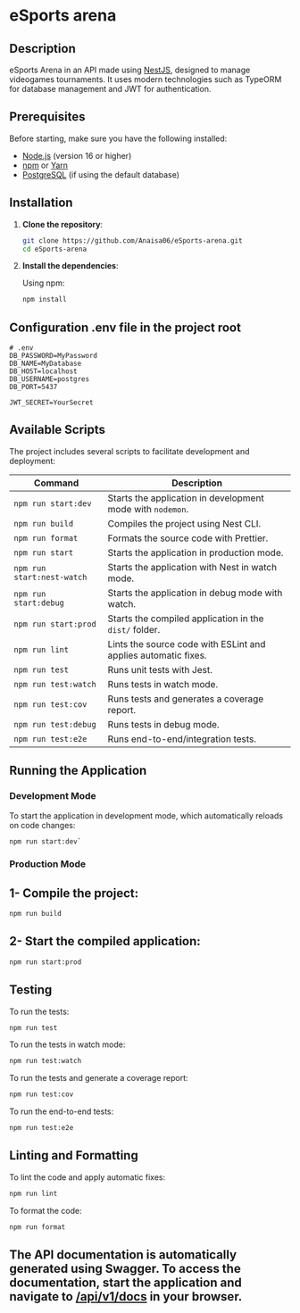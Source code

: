 # eSports arena

## Description
eSports Arena in an API made using [NestJS](https://nestjs.com/), designed to manage videogames tournaments. It uses modern technologies such as TypeORM for database management and JWT for authentication.

## Prerequisites
Before starting, make sure you have the following installed:
- [Node.js](https://nodejs.org/) (version 16 or higher)
- [npm](https://www.npmjs.com/) or [Yarn](https://yarnpkg.com/)
- [PostgreSQL](https://www.postgresql.org/) (if using the default database)

## Installation

1. **Clone the repository**:

    ```bash
    git clone https://github.com/Anaisa06/eSports-arena.git
    cd eSports-arena
    ```

2. **Install the dependencies**:

    Using npm:
    ```bash
    npm install
    ```

## Configuration .env file in the project root

```env
# .env
DB_PASSWORD=MyPassword
DB_NAME=MyDatabase
DB_HOST=localhost
DB_USERNAME=postgres
DB_PORT=5437

JWT_SECRET=YourSecret
```
## Available Scripts

The project includes several scripts to facilitate development and deployment:

| Command                | Description                                                       |
|------------------------|-------------------------------------------------------------------|
| `npm run start:dev`     | Starts the application in development mode with `nodemon`.        |
| `npm run build`         | Compiles the project using Nest CLI.                              |
| `npm run format`        | Formats the source code with Prettier.                            |
| `npm run start`         | Starts the application in production mode.                        |
| `npm run start:nest-watch` | Starts the application with Nest in watch mode.                |
| `npm run start:debug`   | Starts the application in debug mode with watch.                  |
| `npm run start:prod`    | Starts the compiled application in the `dist/` folder.            |
| `npm run lint`          | Lints the source code with ESLint and applies automatic fixes.    |
| `npm run test`          | Runs unit tests with Jest.                                        |
| `npm run test:watch`    | Runs tests in watch mode.                                         |
| `npm run test:cov`      | Runs tests and generates a coverage report.                       |
| `npm run test:debug`    | Runs tests in debug mode.                                         |
| `npm run test:e2e`      | Runs end-to-end/integration tests.                                |

## Running the Application

### Development Mode

To start the application in development mode, which automatically reloads on code changes:

```bash
npm run start:dev`

```

### Production Mode

## 1- Compile the project:

```bash
npm run build
```

## 2- Start the compiled application:
```bash
npm run start:prod
```

## Testing

To run the tests:
```bash
npm run test
```

To run the tests in watch mode:
```bash
npm run test:watch
```
To run the tests and generate a coverage report:
```bash
npm run test:cov
```
To run the end-to-end tests:
```bash
npm run test:e2e
```


## Linting and Formatting

To lint the code and apply automatic fixes:
```bash
npm run lint
```
To format the code:
```bash
npm run format
```

## The API documentation is automatically generated using Swagger. To access the documentation, start the application and navigate to [/api/v1/docs](http://localhost:3001/api/v1/docs#/) in your browser.